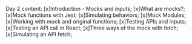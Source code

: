 Day 2 content:
[x]Introduction - Mocks and inputs;
[x]What are mocks?;
[x]Mock functions with Jest;
[x]Simulating behaviors;
[x]Mock Modules;
[x]Working with mock and original functions;
[x]Testing APIs and inputs;
[x]Testing an API call in React;
[x]Three ways of the mock with fetch;
[x]Simulating an API fetch;
